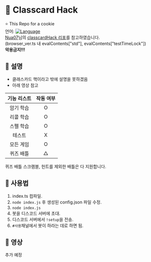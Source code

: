 # 📗 Classcard Hack
⭐ This Repo for a cookie<br>
언어: [![Language](https://img.shields.io/badge/Language-Node.js-brightgreen?logo=node.js&style=flat-square)](https://nodejs.org/ko)<br>
[Nua07](https://github.com/Nua07)님의 [classcardHack 리포](https://github.com/Nua07/classcardHack/)를 참고하였습니다. <br>
(browser_ver.ts 내 evalContents["std"], evalContents["testTimeLock"])<br>
**악용금지!!!**<br>

## 📙 설명
* 클래스카드 핵이라고 밖에 설명을 못하겠음
* 아래 영상 참고

|기능 리스트|작동 여부|
|:----:|:----:|
|암기 학습|O|
|리콜 학습|O|
|스펠 학습|O|
|테스트|X|
|모든 게임|O|
|퀴즈 배틀|△|

퀴즈 배틀 스크램블, 헌트를 제외한 배틀은 다 지원합니다.

## 📄 사용법
1. index.ts 컴파일.
2. `node index.js` 후 생성된 config.json 파일 수정.
3. `node index.js`
4. 봇을 디스코드 서버에 초대.
5. 디스코드 서버에서 `!setup`을 전송.
6. `#사용`채널에서 봇이 하라는 데로 하면 됨.

## 🎥 영상
추가 예정 